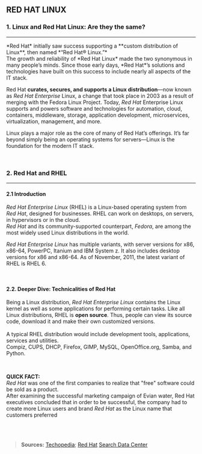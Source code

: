 ## RED HAT LINUX

### 1. Linux and Red Hat Linux: Are they the same? 
<hr>
*Red Hat* initially saw success supporting a **custom distribution of Linux**, then named *“Red Hat® Linux.”* <br>
The growth and reliability of *Red Hat Linux* made the two synonymous in many people’s minds. Since those early days, *Red Hat*’s solutions and technologies have built on this success to include nearly all aspects of the IT stack.

Red Hat **curates, secures, and supports a Linux distribution**—now known as *Red Hat Enterprise* Linux, a change that took place in 2003 as a result of merging with the Fedora Linux Project. Today, *Red Hat* Enterprise Linux supports and powers software and technologies for automation, cloud, containers, middleware, storage, application development, microservices, virtualization, management, and more.

Linux plays a major role as the core of many of Red Hat’s offerings. It’s far beyond simply being an operating systems for servers—Linux is the foundation for the modern IT stack.

<br>

### 2. Red Hat and RHEL
<hr>

#### 2.1 Introduction
*Red Hat Enterprise Linux* (RHEL) is a Linux-based operating system from *Red Hat*, designed for businesses. RHEL can work on desktops, on servers, in hypervisors or in the cloud. <br>
*Red Hat* and its community-supported counterpart, *Fedora*, are among the most widely used Linux distributions in the world.

*Red Hat Enterprise Linux* has multiple variants, with server versions for x86, x86-64, PowerPC, Itanium and IBM System z. It also includes desktop versions for x86 and x86-64. As of November, 2011, the latest variant of RHEL is RHEL 6.

<br>

#### 2.2. Deeper Dive: Technicalities of Red Hat
Being a Linux distribution, *Red Hat Enterprise Linux* contains the Linux kernel as well as some applications for performing certain tasks. Like all Linux distributions, RHEL is **open source**. Thus, people can view its source code, download it and make their own customized versions.
<br> <br>
A typical RHEL distribution would include development tools, applications, services and utilities. <br>
Compiz, CUPS, DHCP, Firefox, GIMP, MySQL, OpenOffice.org, Samba, and Python.

<br>

**QUICK FACT:** <br>
*Red Hat* was one of the first companies to realize that "free" software could be sold as a product. <BR>
After examining the successful marketing campaign of Evian water, Red Hat executives concluded that in order to be successful, the company had to create more Linux users and brand *Red Hat* as the Linux name that customers preferred

<br><br>
> **Sources:** 
> [Techopedia](https://www.techopedia.com/definition/15777/red-hat-enterprise-linux-rhel); 
> [Red Hat](https://www.redhat.com/en/topics/linux)
> [Search Data Center](https://searchdatacenter.techtarget.com/definition/Red-Hat)
